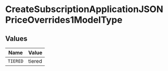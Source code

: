 # CreateSubscriptionApplicationJSONPriceOverrides1ModelType


## Values

| Name     | Value    |
| -------- | -------- |
| `TIERED` | tiered   |